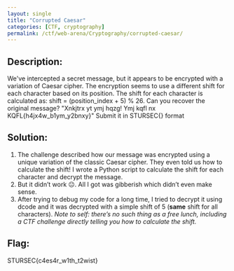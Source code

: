 ```yaml
---
layout: single
title: "Corrupted Caesar"
categories: [CTF, cryptography]
permalink: /ctf/web-arena/Cryptography/corrupted-caesar/
---
```


## Description:
We've intercepted a secret message, but it appears to be encrypted with a variation of Caesar cipher. The encryption seems to use a different shift for each character based on its position. The shift for each character is calculated as: shift = (position_index + 5) % 26. Can you recover the original message? "Xnkjtrx yt ymj hqzg! Ymj kqfl nx KQFL{h4jx4w_b1ym_y2bnxy}" Submit it in STURSEC{} format

## Solution:
1. The challenge described how our message was encrypted using a unique variation of the classic Caesar cipher. They even told us how to calculate the shift! I wrote a Python script to calculate the shift for each character and decrypt the message. 
2. But it didn’t work 😐. All I got was gibberish which didn’t even make sense. 
3. After trying to debug my code for a long time, I tried to decrypt it using dcode and it was decrypted with a simple shift of 5 (**same** shift for all characters). 
*Note to self: there’s no such thing as a free lunch, including a CTF challenge directly telling you how to calculate the shift.*

## Flag:
STURSEC{c4es4r_w1th_t2wist}